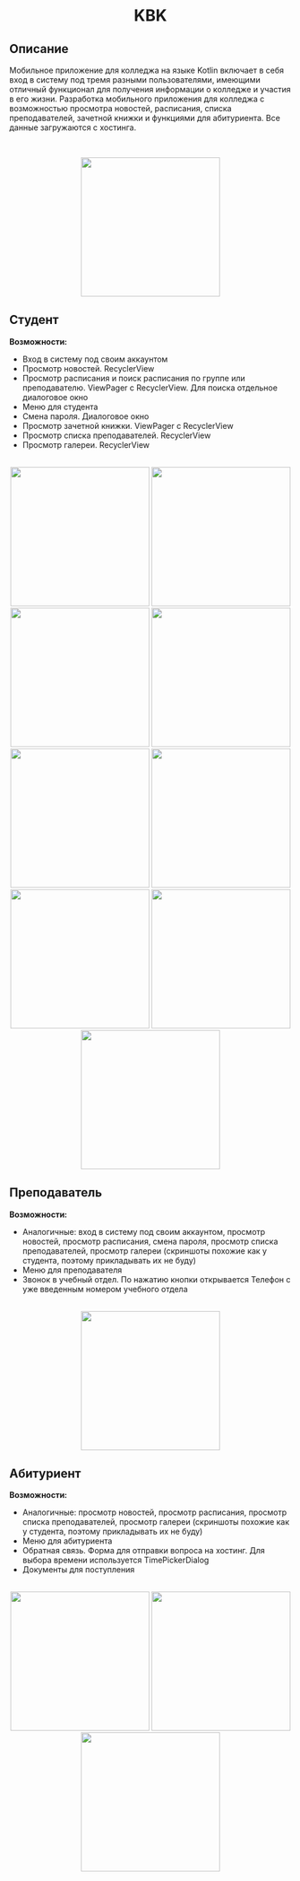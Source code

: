 <h1 align="center">KBK</h1>
<p align="center">
</p>
<p>

<h2>Описание</h2>
Мобильное приложение для колледжа на языке Kotlin включает в себя вход в систему под тремя разными пользователями, имеющими отличный функционал для получения информации о колледже и участия в его жизни. Разработка мобильного приложения для колледжа с возможностью просмотра новостей, расписания, списка преподавателей, зачетной книжки и функциями для абитуриента. Все данные загружаются с хостинга.
<p></p></br><p align="center" margin="40"><img src="https://github.com/Keilet/KBK/blob/master/screenshot/%D0%9F%D0%B5%D1%80%D0%B2%D0%B0%D1%8F.jpg?raw=true" width="248"> </p>
</p>
<p>

<h2>Студент</h2>
<p><b>Возможности:</b></p>
<ul> 
    <li>Вход в систему под своим аккаунтом</li>
    <li>Просмотр новостей. RecyclerView</li>
    <li>Просмотр расписания и поиск расписания по группе или преподавателю. ViewPager с RecyclerView. Для поиска отдельное диалоговое окно</li>
    <li>Меню для студента</li>
    <li>Смена пароля. Диалоговое окно</li>
    <li>Просмотр зачетной книжки. ViewPager с RecyclerView</li>
    <li>Просмотр списка преподавателей. RecyclerView</li>
    <li>Просмотр галереи. RecyclerView</li>
</ul>
<p></p></br>
<div display="inline-block" align="center">
<img src="https://github.com/Keilet/KBK/blob/master/screenshot/%D0%92%D1%85%D0%BE%D0%B4.jpg?raw=true" width="248">
<img src="https://github.com/Keilet/KBK/blob/master/screenshot/%D0%9D%D0%BE%D0%B2%D0%BE%D1%81%D1%82%D0%B8.jpg?raw=true" width="248">
<img src="https://github.com/Keilet/KBK/blob/master/screenshot/%D0%A0%D0%B0%D1%81%D0%BF%D0%B8%D1%81%D0%B0%D0%BD%D0%B8%D0%B5.jpg?raw=true" width="248">
<img src="https://github.com/Keilet/KBK/blob/master/screenshot/%D0%94%D0%B8%D0%B0%D0%BB%D0%BE%D0%B3%20%D0%BF%D0%BE%D0%B8%D1%81%D0%BA.jpg?raw=true" width="248">
<img src="https://github.com/Keilet/KBK/blob/master/screenshot/%D0%9C%D0%B5%D0%BD%D1%8E%20%D0%A1%D1%82%D1%83%D0%B4%D0%B5%D0%BD%D1%82.jpg?raw=true" width="248">
<img src="https://github.com/Keilet/KBK/blob/master/screenshot/%D0%94%D0%B8%D0%B0%D0%BB%D0%BE%D0%B3%20%D1%81%D0%BC%D0%B5%D0%BD%D0%B0%20%D0%BF%D0%B0%D1%80%D0%BE%D0%BB%D1%8F.jpg?raw=true" width="248">
<img src="https://github.com/Keilet/KBK/blob/master/screenshot/%D0%97%D0%B0%D1%87%D0%B5%D1%82%D0%BD%D0%B0%D1%8F%20%D0%BA%D0%BD%D0%B8%D0%B6%D0%BA%D0%B0%20(2).jpg?raw=true" width="248">
<img src="https://github.com/Keilet/KBK/blob/master/screenshot/%D0%9F%D1%80%D0%B5%D0%BF%D0%BE%D0%B4%D0%B0%D0%B2%D0%B0%D1%82%D0%B5%D0%BB%D0%B8.jpg?raw=true" width="248">
<img src="https://github.com/Keilet/KBK/blob/master/screenshot/%D0%93%D0%B0%D0%BB%D0%B5%D1%80%D0%B5%D1%8F2.jpg?raw=true" width="248">
</div>

<h2>Преподаватель</h2>
<p><b>Возможности:</b></p>
<ul> 
    <li>Аналогичные: вход в систему под своим аккаунтом, просмотр новостей, просмотр расписания, смена пароля, просмотр списка преподавателей, просмотр галереи (скриншоты похожие как у студента, поэтому прикладывать их не буду)</li>
    <li>Меню для преподавателя</li>
    <li>Звонок в учебный отдел. По нажатию кнопки открывается Телефон с уже введенным номером учебного отдела</li>
</ul>
<p></p></br>
<div display="inline-block" align="center">
<img src="https://github.com/Keilet/KBK/blob/master/screenshot/%D0%9C%D0%B5%D0%BD%D1%8E%20%D0%9F%D1%80%D0%B5%D0%BF%D0%BE%D0%B4%D0%B0%D0%B2%D0%B0%D1%82%D0%B5%D0%BB%D1%8C.jpg?raw=true" width="248">
</div>

<h2>Абитуриент</h2>
<p><b>Возможности:</b></p>
<ul> 
    <li>Аналогичные: просмотр новостей, просмотр расписания, просмотр списка преподавателей, просмотр галереи (скриншоты похожие как у студента, поэтому прикладывать их не буду)</li>
    <li>Меню для абитуриента</li>
    <li>Обратная связь. Форма для отправки вопроса на хостинг. Для выбора времени используется TimePickerDialog</li>
    <li>Документы для поступления</li>
</ul>
<p></p></br>
<div display="inline-block" align="center">
<img src="https://github.com/Keilet/KBK/blob/master/screenshot/%D0%9C%D0%B5%D0%BD%D1%8E%20%D0%B0%D0%B1%D0%B8%D1%82%D1%83%D1%80%D0%B8%D0%B5%D0%BD%D1%82.jpg?raw=true" width="248">
<img src="https://github.com/Keilet/KBK/blob/master/screenshot/%D0%9E%D0%B1%D1%80%D0%B0%D1%82%D0%BD%D0%B0%D1%8F%20%D1%81%D0%B2%D1%8F%D0%B7%D1%8C.jpg?raw=true" width="248">
<img src="https://github.com/Keilet/KBK/blob/master/screenshot/%D0%94%D0%BE%D0%BA%D1%83%D0%BC%D0%B5%D0%BD%D1%82%D1%8B%20%D0%B4%D0%BB%D1%8F%20%D0%BF%D0%BE%D1%81%D1%82%D1%83%D0%BF%D0%BB%D0%B5%D0%BD%D0%B8%D1%8F.jpg?raw=true" width="248">
</div>
